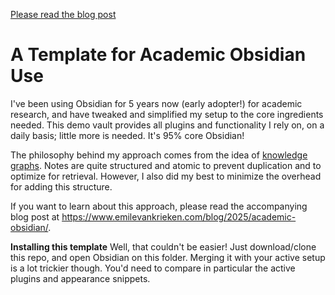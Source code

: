 [Please read the blog post](https://www.emilevankrieken.com/blog/2025/academic-obsidian/)
# A Template for Academic Obsidian Use
I've been using Obsidian for 5 years now (early adopter!) for academic research, and have tweaked and simplified my setup to the core ingredients needed. This demo vault provides all plugins and functionality I rely on, on a daily basis; little more is needed. It's 95% core Obsidian!

The philosophy behind my approach comes from the idea of [knowledge graphs](https://en.wikipedia.org/wiki/Knowledge_graph). Notes are quite structured and atomic to prevent duplication and to optimize for retrieval. However, I also did my best to minimize the overhead for adding this structure. 

If you want to learn about this approach, please read the accompanying blog post at https://www.emilevankrieken.com/blog/2025/academic-obsidian/. 

**Installing this template**
Well, that couldn't be easier! Just download/clone this repo, and open Obsidian on this folder. Merging it with your active setup is a lot trickier though. You'd need to compare in particular the active plugins and appearance snippets. 